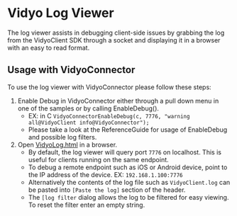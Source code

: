 # Vidyo Log Viewer

The log viewer assists in debugging client-side issues by grabbing the log from the VidyoClient SDK through a socket and displaying it in a browser with an easy to read format. 

## Usage with VidyoConnector

To use the log viewer with VidyoConnector please follow these steps:

1. Enable Debug in VidyoConnector either through a pull down menu in one of the samples or by calling EnableDebug().
   * EX: in C `VidyoConnectorEnableDebug(c, 7776, "warning all@VidyoClient info@VidyoConnector");`
   * Please take a look at the ReferenceGuide for usage of EnableDebug and possible log filters.
1. Open [VidyoLog.html](https://git.vidyo.io/VidyoLog.html) in a browser.
   * By default, the log viewer will query port `7776` on localhost. This is useful for clients running on the same endpoint.
   * To debug a remote endpoint such as iOS or Android device, point to the IP address of the device. EX: `192.168.1.100:7776`
   * Alternatively the contents of the log file such as `VidyoClient.log` can be pasted into `[Paste the log]` section of the header.
   * The `[log filter` dialog allows the log to be filtered for easy viewing. To reset the filter enter an empty string.
